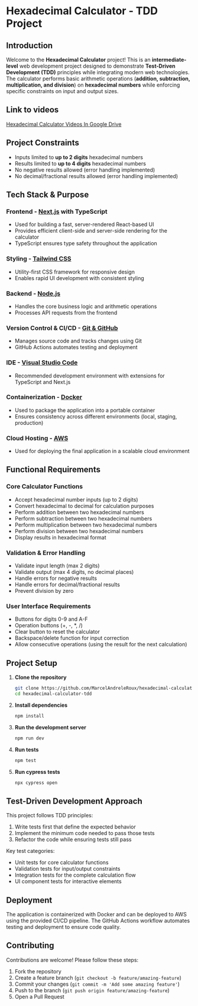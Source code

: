 # Hexadecimal Calculator - TDD Project

## Introduction
Welcome to the **Hexadecimal Calculator** project! This is an **intermediate-level** web development project designed to demonstrate **Test-Driven Development (TDD)** principles while integrating modern web technologies. The calculator performs basic arithmetic operations (**addition, subtraction, multiplication, and division**) on **hexadecimal numbers** while enforcing specific constraints on input and output sizes.

## Link to videos
[Hexadecimal Calculator Videos In Google Drive](https://drive.google.com/drive/folders/1TFR-G0vIEf2HSajJeT55M1OQ-Utagikz?usp=sharing)

## Project Constraints
- Inputs limited to **up to 2 digits** hexadecimal numbers
- Results limited to **up to 4 digits** hexadecimal numbers
- No negative results allowed (error handling implemented)
- No decimal/fractional results allowed (error handling implemented)

## Tech Stack & Purpose

### **Frontend** - [Next.js](https://nextjs.org/) with TypeScript
- Used for building a fast, server-rendered React-based UI
- Provides efficient client-side and server-side rendering for the calculator
- TypeScript ensures type safety throughout the application

### **Styling** - [Tailwind CSS](https://tailwindcss.com/)
- Utility-first CSS framework for responsive design
- Enables rapid UI development with consistent styling

### **Backend** - [Node.js](https://nodejs.org/)
- Handles the core business logic and arithmetic operations
- Processes API requests from the frontend

### **Version Control & CI/CD** - [Git & GitHub](https://github.com/)
- Manages source code and tracks changes using Git
- GitHub Actions automates testing and deployment

### **IDE** - [Visual Studio Code](https://code.visualstudio.com/)
- Recommended development environment with extensions for TypeScript and Next.js

### **Containerization** - [Docker](https://www.docker.com/)
- Used to package the application into a portable container
- Ensures consistency across different environments (local, staging, production)

### **Cloud Hosting** - [AWS](https://aws.amazon.com/)
- Used for deploying the final application in a scalable cloud environment

## Functional Requirements

### Core Calculator Functions
- Accept hexadecimal number inputs (up to 2 digits)
- Convert hexadecimal to decimal for calculation purposes
- Perform addition between two hexadecimal numbers
- Perform subtraction between two hexadecimal numbers
- Perform multiplication between two hexadecimal numbers
- Perform division between two hexadecimal numbers
- Display results in hexadecimal format

### Validation & Error Handling
- Validate input length (max 2 digits)
- Validate output (max 4 digits, no decimal places)
- Handle errors for negative results
- Handle errors for decimal/fractional results
- Prevent division by zero

### User Interface Requirements
- Buttons for digits 0-9 and A-F
- Operation buttons (+, -, *, /)
- Clear button to reset the calculator
- Backspace/delete function for input correction
- Allow consecutive operations (using the result for the next calculation)

## Project Setup

1. **Clone the repository**
   ```sh
   git clone https://github.com/MarcelAndreleRoux/hexadecimal-calculator-tdd.git
   cd hexadecimal-calculator-tdd
   ```

2. **Install dependencies**
   ```sh
   npm install
   ```

3. **Run the development server**
   ```sh
   npm run dev
   ```

4. **Run tests**
   ```sh
   npm test
   ```

5. **Run cypress tests**
   ```sh
   npx cypress open
   ```

## Test-Driven Development Approach

This project follows TDD principles:
1. Write tests first that define the expected behavior
2. Implement the minimum code needed to pass those tests
3. Refactor the code while ensuring tests still pass

Key test categories:
- Unit tests for core calculator functions
- Validation tests for input/output constraints
- Integration tests for the complete calculation flow
- UI component tests for interactive elements

## Deployment

The application is containerized with Docker and can be deployed to AWS using the provided CI/CD pipeline. The GitHub Actions workflow automates testing and deployment to ensure code quality.

## Contributing

Contributions are welcome! Please follow these steps:
1. Fork the repository
2. Create a feature branch (`git checkout -b feature/amazing-feature`)
3. Commit your changes (`git commit -m 'Add some amazing feature'`)
4. Push to the branch (`git push origin feature/amazing-feature`)
5. Open a Pull Request
